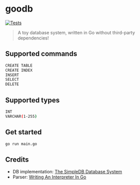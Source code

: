 goodb
=====

[![Tests](https://github.com/manhtai/goodb/actions/workflows/goodb.yaml/badge.svg)](https://github.com/manhtai/goodb/actions/workflows/goodb.yaml)

> A toy database system, written in Go without third-party dependencies!

## Supported commands

```sh
CREATE TABLE
CREATE INDEX
INSERT
SELECT
DELETE
```

## Supported types

```sh
INT
VARCHAR(1-255)
```

## Get started

```sh
go run main.go
```

## Credits

- DB implementation: [The SimpleDB Database System][0]
- Parser: [Writing An Interpreter In Go][1]

[0]: http://www.cs.bc.edu/~sciore/simpledb/

[1]: https://interpreterbook.com/